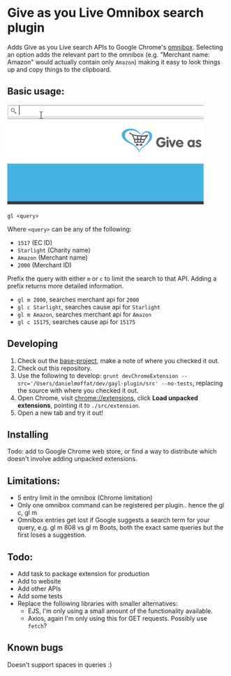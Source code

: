 # Give as you Live Omnibox search plugin

Adds Give as you Live search APIs to Google Chrome's [omnibox](https://developer.chrome.com/extensions/omnibox). Selecting an option adds the relevant part to the omnibox (e.g. "Merchant name: Amazon" would actually contain only `Amazon`) making it easy to look things up and copy things to the clipboard.

Basic usage:
---

![GAYL Plugin demo](demo.gif?raw=true "GAYL Plugin demo")

`gl <query>`

Where `<query>` can be any of the following:

- `1517` (EC ID)
- `Starlight` (Charity name)
- `Amazon` (Merchant name)
- `2000` (Merchant ID)

Prefix the query with either `m` or `c` to limit the search to that API. Adding a prefix returns more detailed information.

- `gl m 2000`, searches merchant api for `2000`
- `gl c Starlight`, searches cause api for `Starlight`
- `gl m Amazon`, searches merchant api for `Amazon`
- `gl c 15175`, searches cause api for `15175`

Developing
---

1. Check out the [base-project](https://github.com/danmofo/base-project), make a note of where you checked it out.
2. Check out this repository.
3. Use the following to develop: `grunt devChromeExtension --src='/Users/danielmoffat/dev/gayl-plugin/src' --no-tests`, replacing the source with where you checked it out.
4. Open Chrome, visit [chrome://extensions](chrome://extensions), click **Load unpacked extensions**, pointing it to `./src/extension`.
5. Open a new tab and try it out!

Installing
---

Todo: add to Google Chrome web store, or find a way to distribute which doesn't involve adding unpacked extensions.

Limitations:
---
- 5 entry limit in the omnibox (Chrome limitation)
- Only one omnibox command can be registered per plugin.. hence the gl c, gl m
- Omnibox entries get lost if Google suggests a search term for your query, e.g. gl m 808 vs gl m Boots, both the exact same queries but the first loses a suggestion.

Todo:
---

- Add task to package extension for production
- Add to website
- Add other APIs
- Add some tests
- Replace the following libraries with smaller alternatives:
  - EJS, I'm only using a small amount of the functionality available.
  - Axios, again I'm only using this for GET requests. Possibly use `fetch`?

Known bugs
---

Doesn't support spaces in queries :)
